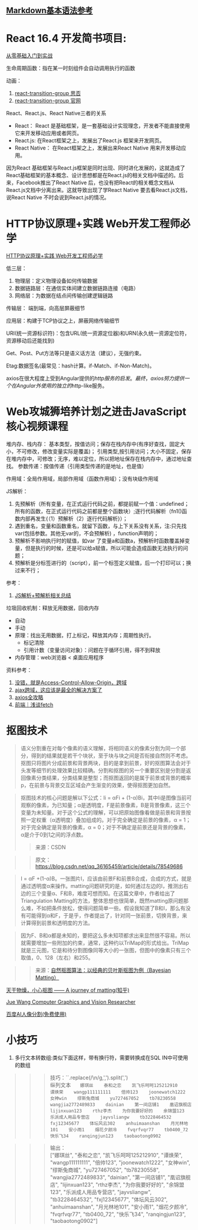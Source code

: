 [Markdown基本语法参考](https://www.jianshu.com/p/191d1e21f7ed)
------------
# React 16.4 开发简书项目:
[从零基础入门到实战](https://coding.imooc.com/class/229.html)

生命周期函数：指在某一时刻组件会自动调用执行的函数

动画：
1. [react-transition-group 思否](https://segmentfault.com/a/1190000015487495)
2. [react-transition-group 官网](https://reactcommunity.org/react-transition-group/)

React、React.js、React Native三者的关系
- React：
React 是基础框架，是一套基础设计实现理念，开发者不能直接使用它来开发移动应用或者网页。
- React.js:
在React框架之上，发展出了React.js 框架来开发网页。
- React Native：
在React框架之上，发展出来React Native 用来开发移动应用。

因为React 基础框架与React.js框架是同时出现、同时进化发展的，这就造成了React基础框架的基本概念、设计思想都是在React.js的相关文档中描述的。后来，Facebook推出了React Native 后，也没有把React的相关概念文档从React.js文档中分离出来。这就导致出现了学React Native 要去看React.js文档，说React Native 不时会说到React.js的情况。


# HTTP协议原理+实践 Web开发工程师必学
[HTTP协议原理+实践 Web开发工程师必学](https://coding.imooc.com/class/225.html)

低三层：
1. 物理层：定义物理设备如何传输数据
2. 数据链路层：在通信实体间建立数据链路连接（电路）
3. 网络层：为数据在结点间传输创建逻辑链路

传输层：
端到端，向高层屏蔽细节

应用层：构建于TCP协议之上，屏蔽网络传输细节

URI(统一资源标识符)：包含URL(统一资源定位器)和URN(永久统一资源定位符，资源移动后还能找到)

Get、Post、Put方法等只是语义话方法（建议），无强约束。

Etag:数据签名(最常见：hash计算。if-Match、if-Non-Match)。

axios在很大程度上受到Angular提供的$http服务的启发。 最终，axios努力提供一个在Angular外使用的独立的$http-like服务。

# Web攻城狮培养计划之进击JavaScript核心视频课程
堆内存、栈内存：
   基本类型，按值访问；保存在栈内存中(有序好查找，固定大小，不可修改，修改变量实际是覆盖)；
   引用类型,按引用访问；大小不固定，保存在堆内存中，可修改；无序，难以定位，所以把地址保存在栈内存中，通过地址查找。
参数传递：按值传递（引用类型传递的是地址，也是值）

作用域：全局作用域，局部作用域（函数作用域）；没有块级作用域

JS解析：
1. 先预解析（所有变量，在正式运行代码之前，都提前赋一个值：undefined；所有的函数，在正式运行代码之前都是整个函数块）;逐行代码解析（fn1()函数内部再发生{（1）预解析（2）逐行代码解析}）；
2. 遇到重名，变量和函数重名，就留下函数，与上下关系没有关系，注:只先找var(包括参数。其他无var的，不会预解析) ，function声明的；
3. 预解析不影响执行时的赋值，如var 了变量a和函数a，预解析时函数覆盖掉变量，但是执行的时候，还是可以给a赋值，所以可能会造成函数无法执行的问题；
4. 预解析是分标签进行的（script），前一个标签定义赋值，后一个打印可以；换过来不行；

参考：
1. [JS解析+预解析相关总结](https://www.cnblogs.com/yehui-mmd/p/6095041.html)

垃圾回收机制：释放无用数据，回收内存
   - 自动
   - 手动
   - 原理：找出无用数据，打上标记，释放其内存；周期性执行。
      - 标记清除
      - 引用计数（变量访问对象）：问题在于循环引用，得不到释放
   - 内存管理：web浏览器 < 桌面应用程序



资料参考：
1. [没错，就是Access-Control-Allow-Origin，跨域](https://www.jianshu.com/p/89a377c52b48)
2. [ajax跨域，这应该是最全的解决方案了](https://segmentfault.com/a/1190000012469713)
3. [axios全攻略](https://ykloveyxk.github.io/2017/02/25/axios%E5%85%A8%E6%94%BB%E7%95%A5/#more)
4. [前端｜浅谈fetch](https://www.jianshu.com/p/35123b048e5e)

# 抠图技术
>语义分割重在对每个像素的语义理解，将相同语义的像素分割为同一个部分，得到的结果就是若干个块状，至于块与块之间是否衔接自然则不考虑。抠图只将图片分成前景和背景两块，目的是拿到前景，好的抠图算法会对于头发等细节的处理效果比较精确。分割和抠图的另一个重要区别是分割是返回像素分类结果，分类结果是整型；而抠图返回的是属于前景或背景的概率p，在前景与背景交互区域会产生渐变的效果，使得抠图更加自然。

>抠图技术的核心问题是解以下公式：Ii = αFi + (1-α)Bi，其中Ii是图像当前可观察的像素，为已知量；α是透明度，F是前景像素，B是背景像素，这三个变量为未知量。对于这个公式的理解，可以把原始图像看做是前景和背景按照一定权重（α透明度）叠加组成的。对于完全确定是前景的像素，α = 1；对于完全确定是背景的像素，α = 0；对于不确定是前景还是背景的像素，α是介于0到1之间的浮点数。
>>来源：CSDN 

>>原文：https://blog.csdn.net/qq_36165459/article/details/78549686 

>I = αF +(1-α)B。一张图片I，应该由前景F和前景B合成，合成的方式，就是通过透明度α来操作。matting问题研究的是，如何通过左边的I，推测出右边的三个变量α、F和B，难度可想而知。在这篇文章中，作者给出了Triangulation Matting的方法，整体思想也很简单，既然matting原问题那么难，不如把条件放松，使得问题简单一些。假设我知道了B和I，那么有没有可能得到α和F，于是乎，作者提出了，针对同一张前景，切换背景，来计算得到前景和透明度的方法。

>因为F、B和α都是未知的，要把这么多未知项都求出来显然很不容易。所以就需要增加一些附加的约束，通常，这种约以TriMap的形式给出。TriMap就是三元图，它是和待分割图像同等大小的一张图，但图中的像素只有三个取值，0、128（左右）和255。

>>来源：[自然抠图算法：以经典的贝叶斯抠图为例（Bayesian Matting）](https://blog.csdn.net/baimafujinji/article/details/72863106?utm_source=gold_browser_extension)

[天干物燥，小心抠图 —— A journey of matting(知乎)](https://zhuanlan.zhihu.com/p/27852081?utm_source=itdadao&utm_medium=referral)

[Jue Wang Computer Graphics and Vision Researcher](http://www.juew.org/default.htm)

[百度AI人像分割(免费使用)](http://ai.baidu.com/tech/body/seg)

# 小技巧
1. 多行文本转数组:类似下面这样，带有换行符，需要转换成在SQL IN中可使用的数组
>>>技巧：``.replace(/\n/g,',').split(',')   
纵列文本
     ```   
      娜琪丝   
      泰和之恋   
      凯飞乐呵呵125212910   
      谭焕荣   
      wangp111111111   
      倍帅123   
      joonewatch1222   
      女神win   
      缪斯兔商城   
      yu727467052   
      tb78230558   
      wangjia2772489833   
      dainian   
      第一间店铺1   
      凰诏旗舰店   
      lijinxuan123   
      rthz李杰   
      为你我要好好的   
      余锦盟123   
      乐派成人用品专营店   
      jayvsliangw   
      tb3228464532   
      fxj12345677   
      体坛风云302   
      anhuimaanshan   
      月光林地101   
      安小雨1   
      烟花夕颜冷   
      fvqrfvqr77   
      tb0400_72   
      快乐飞34   
      ranqingjun123   
      taobaotong0902   
      ```   
   
>>>输出：   
["娜琪丝", "泰和之恋", "凯飞乐呵呵125212910", "谭焕荣", "wangp111111111", "倍帅123", "joonewatch1222", "女神win", "缪斯兔商城", "yu727467052", "tb78230558", "wangjia2772489833", "dainian", "第一间店铺1", "凰诏旗舰店", "lijinxuan123", "rthz李杰", "为你我要好好的", "余锦盟123", "乐派成人用品专营店", "jayvsliangw", "tb3228464532", "fxj12345677", "体坛风云302", "anhuimaanshan", "月光林地101", "安小雨1", "烟花夕颜冷", "fvqrfvqr77", "tb0400_72", "快乐飞34", "ranqingjun123", "taobaotong0902"]

